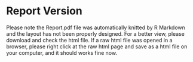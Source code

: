 # Report Version

Please note the Report.pdf file was automatically knitted by R Markdown and the layout has not been properly designed. For a better view, please download and check the html file. If a raw html file was opened in a browser, please right click at the raw html page and save as a html file on your computer, and it should works fine now.
